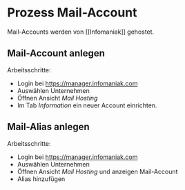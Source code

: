 # Prozess Mail-Account
Mail-Accounts werden von [[Infomaniak]] gehostet.

## Mail-Account anlegen

Arbeitsschritte:
* Login bei <https://manager.infomaniak.com>
* Auswählen Unternehmen
* Öffnen Ansicht *Mail Hosting*
* Im Tab *Information* ein neuer Account einrichten.

## Mail-Alias anlegen

Arbeitsschritte:
* Login bei <https://manager.infomaniak.com>
* Auswählen Unternehmen
* Öffnen Ansicht *Mail Hosting* und anzeigen Mail-Account
* Alias hinzufügen